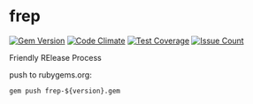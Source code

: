 # frep
[![Gem Version](https://badge.fury.io/rb/frep.svg)](https://badge.fury.io/rb/frep)
[![Code Climate](https://codeclimate.com/github/brobert83/frep/badges/gpa.svg)](https://codeclimate.com/github/brobert83/frep)
[![Test Coverage](https://codeclimate.com/github/brobert83/frep/badges/coverage.svg)](https://codeclimate.com/github/brobert83/frep/coverage)
[![Issue Count](https://codeclimate.com/github/brobert83/frep/badges/issue_count.svg)](https://codeclimate.com/github/brobert83/frep)

Friendly RElease Process

push to rubygems.org:
 
```gem push frep-${version}.gem```

